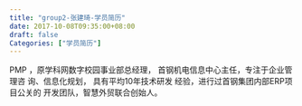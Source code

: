 ```yaml
---
title: "group2-张建琦-学员简历"
date: 2017-10-08T09:35:00+08:00
draft: false
Categories: ["学员简历"]
---
```



PMP ，原学科网数字校园事业部总经理，
首钢机电信息中心主任，专注于企业管理咨
询、信息化规划， 具有平均10年技术研发
经验，进行过首钢集团内部ERP项目公关的
开发团队，智慧外贸联合创始人。
